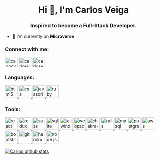<h1 align="center">Hi 👋, I'm Carlos Veiga</h1>
<h3 align="center">Inspired to become a Full-Stack Developer.</h3>

- 🌱 I’m currently on **Microverse**

<h3 align="left">Connect with me:</h3>
<p align="left">
<a href="https://twitter.com/carlosveigadev" target="blank"><img align="center" src="https://cdn.jsdelivr.net/npm/simple-icons@3.0.1/icons/twitter.svg" alt="carlosveigadev" height="30" width="40" /></a>
<a href="https://linkedin.com/in/carlosveigadev" target="blank"><img align="center" src="https://cdn.jsdelivr.net/npm/simple-icons@3.0.1/icons/linkedin.svg" alt="carlosveigadev" height="30" width="40" /></a>
 <a href="https://angel.co/u/carlosveiga" target="blank"><img align="center" src="https://simpleicons.org/icons/angellist.svg" alt="carlosveiga" height="30" width="40" /></a>
</p>


<h3 align="left">Languages:</h3>
<p align="left"> 
 <a href="https://www.w3.org/html/" target="_blank"> <img src="https://www.vectorlogo.zone/logos/w3_html5/w3_html5-icon.svg" alt="html5" width="40" height="40"/> </a> 
  <a href="https://developer.mozilla.org/en-US/docs/Web/CSS" target="_blank"> <img src="https://www.vectorlogo.zone/logos/netlifyapp_watercss/netlifyapp_watercss-icon.svg" alt="css" width="40" height="40"/> </a> 
 <a href="https://developer.mozilla.org/en-US/docs/Web/JavaScript" target="_blank"> <img src="https://www.vectorlogo.zone/logos/javascript/javascript-icon.svg" alt="javascript" width="40" height="40"/> </a> 
 <a href="https://www.ruby-lang.org/en/" target="_blank"> <img src="https://www.vectorlogo.zone/logos/ruby-lang/ruby-lang-icon.svg" alt="ruby" width="40" height="40"/> </a> 
</p>

<h3 align="left">Tools:</h3>
<p align="left"> 
 <a href="https://reactjs.org/" target="_blank"> <img src="https://www.vectorlogo.zone/logos/reactjs/reactjs-icon.svg" alt="react" width="40" height="40"/> </a> 
 <a href="https://redux.js.org" target="_blank"> <img src="https://redux.js.org/img/redux.svg" alt="redux" width="40" height="40"/> </a> 
 <a href="https://sass-lang.com" target="_blank"> <img src="https://www.vectorlogo.zone/logos/sass-lang/sass-lang-icon.svg" alt="sass" width="40" height="40"/> </a> 
 <a href="https://www.sqlite.org/" target="_blank"> <img src="https://www.vectorlogo.zone/logos/sqlite/sqlite-icon.svg" alt="sqlite" width="40" height="40"/> </a> <a href="https://tailwindcss.com/" target="_blank"> <img src="https://www.vectorlogo.zone/logos/tailwindcss/tailwindcss-icon.svg" alt="tailwind" width="40" height="40"/> </a> 
 <a href="https://webpack.js.org" target="_blank"> <img src="https://www.vectorlogo.zone/logos/js_webpack/js_webpack-icon.svg" alt="webpack" width="40" height="40"/> </a> 
 <a href="https://chakra-ui.com/" target="_blank"> <img src="https://img.stackshare.io/service/12421/rzylUjaf_400x400.jpg" alt="chakra-ui" width="40" height="40"/> </a> 
 <a href="https://rubyonrails.org" target="_blank"> <img src="https://upload.wikimedia.org/wikipedia/commons/c/c3/Ruby_on_Rails_logo.svg" alt="rails" width="40" height="40"/> </a> 
 <a href="https://www.mysql.com/" target="_blank"> <img src="https://www.vectorlogo.zone/logos/mysql/mysql-icon.svg" alt="mysql" width="40" height="40"/> </a> 
 <a href="https://www.postgresql.org" target="_blank"> <img src="https://www.vectorlogo.zone/logos/postgresql/postgresql-icon.svg" alt="postgresql" width="40" height="40"/> </a> 
 <a href="https://aws.amazon.com" target="_blank"> <img src="https://www.vectorlogo.zone/logos/amazon_aws/amazon_aws-icon.svg" alt="aws" width="40" height="40"/> </a> 
 <a href="https://getbootstrap.com" target="_blank"> <img src="https://www.vectorlogo.zone/logos/getbootstrap/getbootstrap-icon.svg" alt="bootstrap" width="40" height="40"/> </a> 
 <a href="https://git-scm.com/" target="_blank"> <img src="https://www.vectorlogo.zone/logos/git-scm/git-scm-icon.svg" alt="git" width="40" height="40"/> </a> 
 <a href="https://heroku.com" target="_blank"> <img src="https://www.vectorlogo.zone/logos/heroku/heroku-icon.svg" alt="heroku" width="40" height="40"/> </a>
 <a href="https://nodejs.org/en/" target="_blank"> <img src="https://www.vectorlogo.zone/logos/nodejs/nodejs-icon.svg" alt="node js" width="40" height="40"/> </a>

</p>



 

[![Carlos github stats](https://github-readme-stats.vercel.app/api?username=carlosveigadev)](https://github.com/anuraghazra/github-readme-stats)

